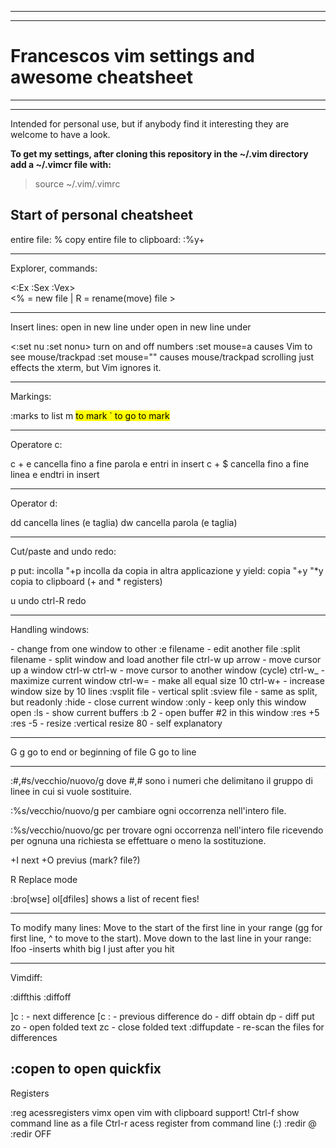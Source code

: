 ---------------------------------------------------------------------------
---------------------------------------------------------------------------

# Francescos vim settings and awesome cheatsheet 

---------------------------------------------------------------------------
---------------------------------------------------------------------------

Intended for personal use, but if anybody find it interesting they are welcome
to have a look.

__To get my settings, after cloning this repository in the ~/.vim directory add
a ~/.vimcr file with:__
> source ~/.vim/.vimrc


## Start of personal cheatsheet

entire file: %
copy entire file to clipboard: :%y+


---------------------------------------------------------------------------
Explorer, commands:

<:Ex :Sex :Vex>			
<% = new file | R = rename(move) file >

---------------------------------------------------------------------------
Insert lines:
<o>	open in new line under
<O>	open in new line under


<:set nu :set nonu>		turn on and off numbers
:set mouse=a   causes Vim to see mouse/trackpad 
:set mouse=""  causes mouse/trackpad scrolling just effects the xterm,
	       but Vim ignores it.




---------------------------------------------------------------------------
Markings:

:marks 				to list
m <mark> 			to mark
` <mark>			to go to mark

---------------------------------------------------------------------------
Operatore c:

c + e 		cancella fino a fine parola e entri in insert
c + $ 		cancella fino a fine linea e endtri in insert

---------------------------------------------------------------------------
Operator d:

dd 		cancella lines (e taglia)
dw 		cancella parola (e taglia)

---------------------------------------------------------------------------
Cut/paste and undo redo:

p 		put: incolla
"+p 		incolla da copia in altra applicazione
y 		yield: copia
"+y
"*y		copia to clipboard (+ and * registers)

u		undo
ctrl-R		redo

---------------------------------------------------------------------------
Handling windows:

 <ctrl-w> <ctrl-w> 	- change from one window to other
 :e filename       	- edit another file
 :split filename   	- split window and load another file
 ctrl-w up arrow   	- move cursor up a window
 ctrl-w ctrl-w     	- move cursor to another window (cycle)
 ctrl-w_           	- maximize current window
 ctrl-w=           	- make all equal size
 10 ctrl-w+        	- increase window size by 10 lines
 :vsplit file      	- vertical split
 :sview file       	- same as split, but readonly
 :hide             	- close current window
 :only             	- keep only this window open
 :ls               	- show current buffers
 :b 2              	- open buffer #2 in this window
 :res +5
 :res -5		- resize
 :vertical resize 80    - self explanatory


---------------------------------------------------------------------------

G g  		go to end or beginning of file
<number>G	go to line 

---------------------------------------------------------------------------


:#,#s/vecchio/nuovo/g  	dove #,# sono i numeri che delimitano
                	il gruppo di linee in cui si vuole sostituire.

:%s/vecchio/nuovo/g    	per cambiare ogni occorrenza nell'intero file.

:%s/vecchio/nuovo/gc   	per trovare ogni occorrenza nell'intero file
                       	ricevendo per ognuna una richiesta se
			effettuare o meno la sostituzione.


<ctrl>+I		next
<ctrl>+O		previus (mark? file?)

R 			Replace mode

:bro[wse] ol[dfiles]	shows a list of recent fies!

---------------------------------------------------------------------------

To modify many lines:
Move to the start of the first line in your range 
(gg for first line, ^ to move to the start).
<C-V>
Move down to the last line in your range:
Ifoo<ESC>     -inserts whith big I just after you hit <ESC>

---------------------------------------------------------------------------
Vimdiff:


:diffthis
:diffoff

]c :        - next difference
[c :        - previous difference
do          - diff obtain
dp          - diff put
zo          - open folded text
zc          - close folded text
:diffupdate - re-scan the files for differences

:copen   to open quickfix
---------------------------------------------------------------------------
Registers

:reg     acessregisters
vimx     open vim with clipboard support!
Ctrl-f   show command line as a file
Ctrl-r   acess register from command line (:)
:redir @<register> 
:redir OFF

